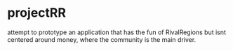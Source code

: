 # projectRR
 attempt to prototype an application that has the fun of RivalRegions but  isnt centered around money, where the community is the main driver.
